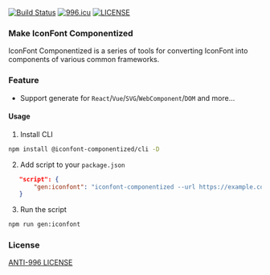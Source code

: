 [![Build Status](https://github.com/axetroy/iconfont-componentized/workflows/build/badge.svg)](https://github.com/axetroy/iconfont-componentized/actions)
[![996.icu](https://img.shields.io/badge/link-996.icu-red.svg)](https://996.icu)
[![LICENSE](https://img.shields.io/badge/license-Anti%20996-blue.svg)](https://github.com/996icu/996.ICU/blob/master/LICENSE)

### Make IconFont Componentized

IconFont Componentized is a series of tools for converting IconFont into components of various common frameworks.

### Feature

-   Support generate for `React`/`Vue`/`SVG`/`WebComponent`/`DOM` and more...

#### Usage

1. Install CLI

```bash
npm install @iconfont-componentized/cli -D
```

2. Add script to your `package.json`

```json
   "script": {
       "gen:iconfont": "iconfont-componentized --url https://example.com"
   }
```

3. Run the script

```bash
npm run gen:iconfont
```

### License

[ANTI-996 LICENSE](LICENSE)
